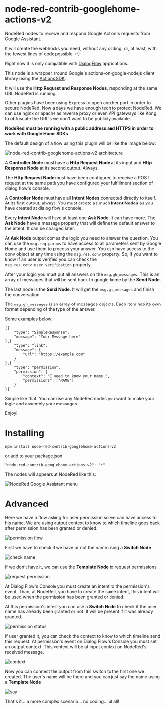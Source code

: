 # node-red-contrib-googlehome-actions-v2

NodeRed nodes to receive and respond Google Action's requests from Google Assistant.

It will create the webhooks you need, without any coding, or, at least, with the fewest
lines of code possible. :-)

Right now it is only compatible with [DialogFlow](https://dialogflow.com/) applications.

This node is a wrapper around Google's actions-on-google-nodejs client library using the [Actions SDK](https://actions-on-google.github.io/actions-on-google-nodejs/2.12.0/index.html).

It will use the **Http Request and Response Nodes**, responding at the same URL NodeRed is running.

Other plugins have been using Express to open another port in order to secure NodeRed. Now a days we have
enough tech to protect NodeRed. We can use nginx or apache as reverse proxy or even API gateways like Kong
to obfuscate the URL's we don't want to be publicly available.

**NodeRed must be running with a public address and HTTPS in order to work with Google Home SDKs**

The default design of a flow using this plugin will be like the image below:

![node-red-contrib-googlehome-actions-v2 architecture](/docs/design.png?raw=true "node-red-contrib-googlehome-actions-v2 architecture")

A **Controller Node** must have a **Http Request Node** at its input and **Http Response Node** at its second output. Always.

The **Http Request Node** must have been configured to receive a POST request at the same path you have configured your fulfillment section of dialog flow's console.

A **Controller Node** must have all **Intent Nodes** connected directly to itself. At its first output, always. You must create as much **Intent Nodes** as you have created at dialog flow's console.

Every **Intent Node** will have at least one **Ask Node**. It can have more. The **Ask Node** have a message property that will define the default answer to the intent. It can be changed later.

At **Ask Node** output comes the logic you need to answer the question. You can use the ```msg.req.params``` to have access to all parameters sent by Google Home and use them to process your answer. You can have access to the conv object at any time using the ```msg.res.conv``` property. So, if you want to know if an user is verified you can check the ```msg.res.conv.user.verification``` property.

After your logic you must put all answers on the ```msg.gh_messages```. This is an array of messages that will be sent back to google home by the **Send Node**.

The last node is the **Send Node**. It will get the ```msg.gh_messages``` and finish the conversation.

The ```msg.gh_messages``` is an array of messages objects. Each item has its own format depending of the type of the answer.

Some examples below:

```
[{
    "type": "SimpleResponse",
    "message": "Your Message here"
},{
    "type": "link",
    "message": {
        "url": "https://example.com"    
    }
},{
    "type": "permission",
    "permission": {
        "context": "I need to know your name.",
        "permissions": ["NAME"]
    }
}]
```

Simple like that. You can use any NodeRed nodes you want to make your logic and assembly your messages.

Enjoy!

# Installing

```
npm install node-red-contrib-googlehome-actions-v2
```

or add to your package.json

```
"node-red-contrib-googlehome-actions-v2": "*"
```

The nodes will appears at NodeRed like this:

![NodeRed Google Assistant menu](/docs/menu.png?raw=true "NodeRed Google Assistant menu")

# Advanced

Here we have a flow asking for user permission so we can have access to his name.
We are using output context to know to which timeline goes back after permission
has been granted or denied.

![permission flow](/docs/permission.png?raw=true "permission flow")

First we have to check if we have or not the name using a **Switch Node**

![check name](/docs/check_name.png?raw=true "Check Name")

If we don't have it, we can use the **Template Node** to request permissions

![request permission](/docs/request_permission.png?raw=true "Request Permission")

At Dialog Flow's Console you must create an intent to the permission's event. Than,
at NodeRed, you have to create the same intent, this intent will be used when the
permission has been granted or denied.

At this permission's intent you can use a **Switch Node** to check if the user name
has already been granted or not. It will be present if it was already granted.

![permission status](/docs/permission_status.png?raw=true "Permission Status")

If user granted it, you can check the context to know to which timeline send this request.
At permission's event on Dialog Flow's Console you must set an output context. This context
will be at input context on NodeRed's received message.

![context](/docs/context.png?raw=true "Context")

Now you can connect the output from this switch to the first one we created.
The user's name will be there and you can just say the name using a **Template Node**

![say](/docs/say.png?raw=true "Say")

That's it... a more complex scenario... no coding... at all!

